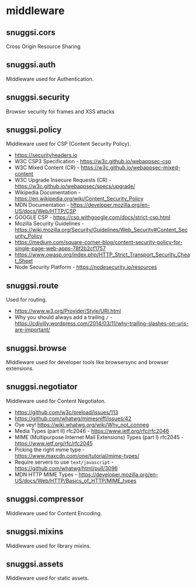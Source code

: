 # middleware


## snuggsi.cors

Cross Origin Resource Sharing


## snuggsi.auth

Middleware used for Authentication.


## snuggsi.security

Browser security for frames and XSS attacks


## snuggsi.policy

Middleware used for CSP (Content Security Policy).

  - https://securityheaders.io
  - W3C CSP3 Specification - https://w3c.github.io/webappsec-csp
  - W3C Mixed Content (CR) - https://w3c.github.io/webappsec-mixed-content
  - W3C Upgrade Insecure Requests (CR) - https://w3c.github.io/webappsec/specs/upgrade/
  - Wikipedia Documentation - https://en.wikipedia.org/wiki/Content_Security_Policy
  - MDN Documentation - https://developer.mozilla.org/en-US/docs/Web/HTTP/CSP
  - GOOGLE CSP - https://csp.withgoogle.com/docs/strict-csp.html
  - Mozilla Security Guidelines - https://wiki.mozilla.org/Security/Guidelines/Web_Security#Content_Security_Policy
  - https://medium.com/square-corner-blog/content-security-policy-for-single-page-web-apps-78f2b2cf1757
  - https://www.owasp.org/index.php/HTTP_Strict_Transport_Security_Cheat_Sheet
  - Node Security Platform - https://nodesecurity.io/resources

## snuggsi.route

Used for routing.

  - https://www.w3.org/Provider/Style/URI.html
  - Why you should always add a trailing `/` - https://cdivilly.wordpress.com/2014/03/11/why-trailing-slashes-on-uris-are-important/


## snuggsi.browse

Middleware used for developer tools like browsersync and browser extensions.


## snuggsi.negotiator

Middleware used for Content Negotiaton.

  - https://github.com/w3c/preload/issues/113
  - https://github.com/whatwg/mimesniff/issues/42
  - Oye vey! https://wiki.whatwg.org/wiki/Why_not_conneg
  - Media Types (part II) rfc2046 - https://www.ietf.org/rfc/rfc2046
  - MIME (Multipurpose Internet Mail Extensions) Types (part I) rfc2045 - https://www.ietf.org/rfc/rfc2045
  - Picking the right mime type - https://www.maxcdn.com/one/tutorial/mime-types/
  - Require servers to use `text/javascript` - https://github.com/whatwg/html/pull/3096
  - MDN HTTP MIME Types - https://developer.mozilla.org/en-US/docs/Web/HTTP/Basics_of_HTTP/MIME_types


## snuggsi.compressor

Middleware used for Content Encoding.


## snuggsi.mixins

Middleware used for library mixins.


## snuggsi.assets

Middleware used for static assets.



